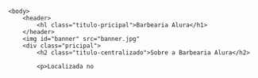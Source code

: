 <!DOCKTYPE html>
<html  lang="pt-br">
    <head>
        <meta charset="UTF-8">
        <title>Barbearia alura</title>
        <link rel="stylesheet" href="style.css">
    </head>

    <body>
        <header>
            <hl class="titulo-pricipal">Barbearia Alura</h1>
        </header>
        <img id="banner" src="banner.jpg"
        <div class="pricipal">
            <h2 class≃"titulo-centralizado">Sobre a Barbearia Alura</h2>

            <p>Localizada no 
